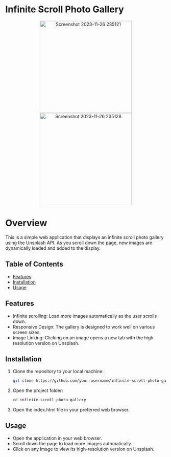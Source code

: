 # Infinite Scroll Photo Gallery
<div align = 'center'>
<img width="288" alt="Screenshot 2023-11-26 235121" src="https://github.com/VenkatRaman3103/javascript-projects/assets/145652521/024d7bde-0e6a-456c-a736-ad0bf5cb52ab">
<img width="288" alt="Screenshot 2023-11-26 235128" src="https://github.com/VenkatRaman3103/javascript-projects/assets/145652521/4df33458-8ec5-42d2-b510-cd5091009f84">
</div>

# Overview
This is a simple web application that displays an infinite scroll photo gallery using the Unsplash API. As you scroll down the page, new images are dynamically loaded and added to the display.

## Table of Contents

- [Features](#features)
- [Installation](#installation)
- [Usage](#usage)


## Features

- Infinite scrolling: Load more images automatically as the user scrolls down.
- Responsive Design: The gallery is designed to work well on various screen sizes.
- Image Linking: Clicking on an image opens a new tab with the high-resolution version on Unsplash.

## Installation

1. Clone the repository to your local machine:

   ```bash
   git clone https://github.com/your-username/infinite-scroll-photo-gallery.git

2. Open the project folder:

   ```bash
   cd infinite-scroll-photo-gallery
   ```

3. Open the index.html file in your preferred web browser.

## Usage
- Open the application in your web browser.
- Scroll down the page to load more images automatically.
- Click on any image to view its high-resolution version on Unsplash.
